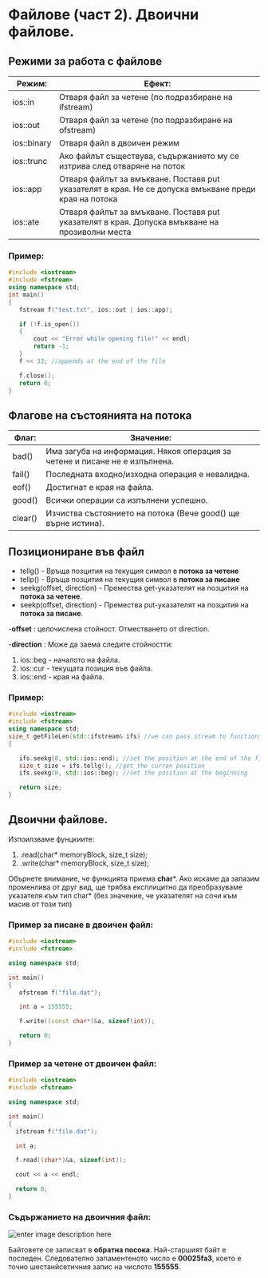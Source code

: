 # Файлове (част 2). Двоични файлове.

## Режими за работа с файлове


| Режим:| Ефект:                                                                      | 
|--------|------------------------------------------------------------------------------|
|ios::in |Отваря файл за четене  (по подразбиране на ifstream)                           |
|ios::out    |Отваря файл за четене (по подразбиране на ofstream)                        |
|ios::binary | Отваря файл в двоичен режим                                               |
|ios::trunc  | Ако файлът съществува,  съдържанието му се изтрива след отваряне на поток |
|ios::app    | Отваря файлът за вмъкване. Поставя put указателят в края. Не се допуска вмъкване преди края на потока      |
|ios::ate    | Отваря файлът за вмъкване. Поставя put указателят в края. Допуска вмъкване на прозиволни места                |
### Пример:
 ```c++
#include <iostream>
#include <fstream>
using namespace std;
int main()
{
	fstream f("test.txt", ios::out | ios::app);

	if (!f.is_open())
	{
		cout << "Error while opening file!" << endl;
		return -1;
	}
	f << 33; //appends at the end of the file

	f.close();
	return 0;
}
 ```
## Флагове на състоянията на потока 
| Флаг:| Значение:                                                                      | 
|--------|------------------------------------------------------------------------------|
|bad()   | Има загуба на информация. Някоя операция за четене и писане не е изпълнена. |
|fail() |Последната входно/изходна операция е невалидна.|
| eof() | Достигнат е края на файла. |
|good() | Всички операции са изпълнени успешно.|
|clear()| Изчиства състоянието на потока (Вече good() ще върне истина).|

## Позициониране във файл

 - tellg() - Връща позцития на текущия символ в **потока за четене**
 - tellp() - Връща позцития на текущия символ в **потока за писане**
 - seekg(offset, direction) - Премества get-указателят на позцития на **потока за четене**.
 - seekp(offset, direction) - Премества put-указателят на позцития на **потока за писане**.
 
 
 -**offset** : целочислена стойност. Отместването от direction.
 
 -**direction** : Може да заема следите стойностти:

1. ios::beg - началото на файла.
2. ios::cur - текущата позиция във файла.
3. ios::end - края на файла.

### Пример:
 ```c++
#include <iostream>
#include <fstream>
using namespace std;
size_t getFileLen(std::ifstream& ifs) //we can pass stream to functions.
{ 

	ifs.seekg(0, std::ios::end); //set the position at the end of the file
	size_t size = ifs.tellg(); //get the curren position
	ifs.seekg(0, std::ios::beg); //set the position at the beginning

	return size;
}
 ```
## Двоични файлове.

Изпоилзваме фунцкиите:

1. .read(char* memoryBlock, size_t size);
2. .write(char* memoryBlock, size_t size);

Обърнете внимание, че функцията приема **char***. Ако искаме да запазим променлива от друг вид, ще трябва експлицитно да преобразуваме указателя към тип char* (без значение, че указателят на сочи към масив от този тип)

### Пример за писане в двоичен файл:
 ```c++
#include <iostream>
#include <fstream>

using namespace std;

int main()
{
	ofstream f("file.dat");

	int a = 155555;

	f.write((const char*)&a, sizeof(int));

	return 0;
}
 ```
 ### Пример за четене от двоичен файл:
 
  ```c++
#include <iostream>
#include <fstream>

using namespace std;

int main()
{
	ifstream f("file.dat");

	int a;

	f.read((char*)&a, sizeof(int));

	cout << a << endl;

	return 0;
}
 ```

 ### Съдържанието на двоичния файл:
 ![enter image description here](https://i.ibb.co/G3R72qG/sudurjanie.png "Binary file example")
 
Байтовете се записват в **обратна посока**. Най-старшият байт е последен. Следователно запаментеното число е **00025fa3**, което е точно шестанйсетичния запис на числото **155555**.
 
